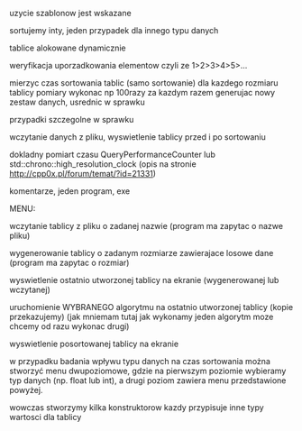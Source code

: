 uzycie szablonow jest wskazane


sortujemy inty, jeden przypadek dla innego typu danych


tablice alokowane dynamicznie


weryfikacja uporzadkowania elementow czyli ze 1>2>3>4>5>...


mierzyc czas sortowania tablic (samo sortowanie) dla kazdego rozmiaru tablicy pomiary
wykonac np 100razy za kazdym razem generujac nowy zestaw danych, usrednic w sprawku


przypadki szczegolne w sprawku


wczytanie danych z pliku, wyswietlenie tablicy przed i po sortowaniu


dokladny pomiart czasu QueryPerformanceCounter lub std::chrono::high_resolution_clock 
(opis na stronie http://cpp0x.pl/forum/temat/?id=21331)


komentarze, jeden program, exe


MENU:


wczytanie tablicy z pliku o zadanej nazwie (program ma zapytac o nazwe pliku)


wygenerowanie tablicy o zadanym rozmiarze zawierajace losowe dane (program ma zapytac o rozmiar)


wyswietlenie ostatnio utworzonej tablicy na ekranie (wygenerowanej lub wczytanej)


uruchomienie WYBRANEGO algorytmu na ostatnio utworzonej tablicy (kopie przekazujemy)
(jak mniemam tutaj jak wykonamy jeden algorytm moze chcemy od razu wykonac drugi)


wyswietlenie posortowanej tablicy na ekranie


w przypadku badania wpływu typu danych na czas sortowania
można stworzyć menu dwupoziomowe, gdzie na pierwszym poziomie wybieramy typ danych (np. float
lub int), a drugi poziom zawiera menu przedstawione powyżej.


wowczas stworzymy kilka konstruktorow kazdy przypisuje inne typy wartosci dla tablicy